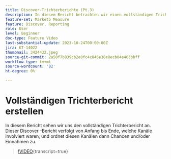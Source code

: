 ```yaml
---
title: Discover-Trichterberichte (Pt.3)
description: In diesem Bericht betrachten wir einen vollständigen Trichterbericht. Dieser Discover -Bericht verfolgt von Anfang bis Ende, welche Kanäle involviert waren, und ordnet diesen Kanälen dann Chancen und/oder Einnahmen zu.
feature-set: Marketo Measure
feature: Discover, Reporting
role: User
level: Beginner
doc-type: Feature Video
last-substantial-update: 2023-10-24T00:00:00Z
jira: KT-14022
thumbnail: 3424432.jpeg
source-git-commit: 2a50f7b839cb2e0fc4c846e38e8ecb04e463bbff
workflow-type: tm+mt
source-wordcount: '82'
ht-degree: 0%

---
```



# Vollständigen Trichterbericht erstellen

In diesem Bericht sehen wir uns den vollständigen Trichterbericht an. Dieser Discover -Bericht verfolgt von Anfang bis Ende, welche Kanäle involviert waren, und ordnet diesen Kanälen dann Chancen und/oder Einnahmen zu.

>[!VIDEO](https://video.tv.adobe.com/v/3424432/?learn=on){transcript=true}
